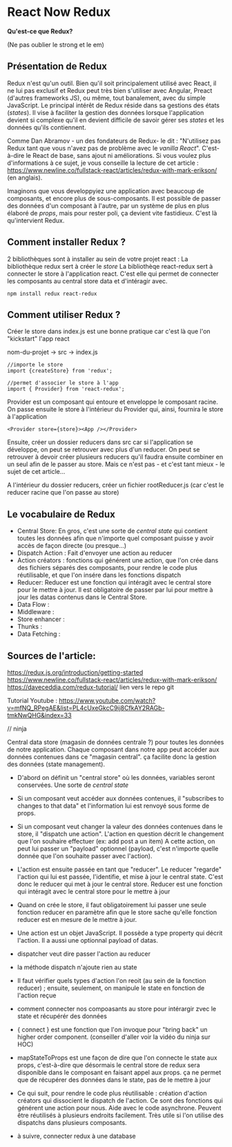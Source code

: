 **React Now Redux**
==================

**Qu'est-ce que Redux?**

(Ne pas oublier le strong et le em)

Présentation de Redux
--------------------

Redux n'est qu'un outil. Bien qu'il soit principalement utilisé avec React, il ne lui pas exclusif et Redux peut très bien s'utiliser avec Angular, Preact (d'autres frameworks JS), ou même, tout banalement, avec du simple JavaScript. Le principal intérêt de Redux réside dans sa gestions des états (*states*). Il vise à faciliter la gestion des données lorsque l'application devient si complexe qu'il en devient difficile de savoir gérer ses *states* et les données qu'ils contiennent.

Comme Dan Abramov - un des fondateurs de Redux- le dit : "N'utilisez pas Redux tant que vous n'avez pas de problème avec le *vanilla React*". C'est-à-dire le React de base, sans ajout ni améliorations. Si vous voulez plus d'informations à ce sujet, je vous conseille la lecture de cet article : https://www.newline.co/fullstack-react/articles/redux-with-mark-erikson/ (en anglais).

Imaginons que vous developpyiez une application avec beaucoup de composants, et encore plus de sous-composants. Il est possible de passer des données d'un composant à l'autre, par un système de plus en plus élaboré de *props*, mais pour rester poli, ça devient vite fastidieux. C'est là qu'intervient Redux.

Comment installer Redux ?
-------------------------

2 bibliothèques sont à installer au sein de votre projet react :
La bibliothèque redux sert à créer le *store* 
La bibliothèqe react-redux sert à connecter le store à l'application react. C'est elle qui permet de connecter les composants au central store data et d'intéragir avec.

    npm install redux react-redux

Comment utiliser Redux ?
---------------------

Créer le store dans index.js est une bonne pratique car c'est là que l'on "kickstart" l'app react

nom-du-projet -> src -> index.js

    //importe le store
    import {createStore} from 'redux';

    //permet d'associer le store à l'app 
    import { Provider} from 'react-redux';

Provider est un composant qui entoure et enveloppe le <App /> composant racine. On passe ensuite le store à l'intérieur du Provider qui, ainsi, fournira le store à l'application

    <Provider store={store}><App /></Provider>

Ensuite, créer un dossier reducers dans src car si l'application se développe, on peut se retrouver avec plus d'un reducer. On peut se retrouver à devoir créer plusieurs reducers qu'il faudra ensuite combiner en un seul afin de le passer au store. Mais ce n'est pas - et c'est tant mieux - le sujet de cet article...

A l'intérieur du dossier reducers, créer un fichier rootReducer.js (car c'est le reducer racine que l'on passe au store)


Le vocabulaire de Redux
------------------------

- Central Store: En gros, c'est une sorte de *central state* qui contient toutes les données afin que n'importe quel composant puisse y avoir accès de façon directe (ou presque...)
- Dispatch Action : Fait d'envoyer une action au reducer
- Action créators : fonctions qui générent une action, que l'on crée dans des fichiers séparés des composants, pour rendre le code plus réutilisable, et que l'on insére dans les fonctions dispatch
- Reducer: Reducer est une fonction qui intéragit avec le central store pour le mettre à jour. Il est obligatoire de passer par lui pour mettre à jour les datas contenus dans le Central Store.
- Data Flow :
- Middleware :
- Store enhancer :
- Thunks :
- Data Fetching :


Sources de l'article:
--------------------

https://redux.js.org/introduction/getting-started
https://www.newline.co/fullstack-react/articles/redux-with-mark-erikson/
https://daveceddia.com/redux-tutorial/
lien vers le repo git

Tutorial Youtube :
https://www.youtube.com/watch?v=mfNQ_RPegAE&list=PL4cUxeGkcC9ij8CfkAY2RAGb-tmkNwQHG&index=33




// ninja

Central data store (magasin de données centrale ?) pour toutes les données de notre application. Chaque composant dans notre app peut accéder aux données contenues dans ce "magasin central". ça facilite donc la gestion des données (state management).


- D'abord on définit un "central store" où les données, variables seront conservées. Une sorte de *central state*
- Si un composant veut accéder aux données contenues, il "subscribes to changes to that data" et l'information lui est renvoyé sous forme de props.
- Si un composant veut changer la valeur des données contenues dans le store, il "dispatch une action". L'action en question décrit le changement que l'on souhaire effectuer (ex: add post a un item) A cette action, on peut lui passer un "payload" optionnel (payload, c'est n'importe quelle donnée que l'on souhaite passer avec l'action).
- L'action est ensuite passée en tant que "reducer". Le reducer "regarde" l'action qui lui est passée, l'identifie, et mise à jour le central state. C'est donc le reducer qui met à jour le central store. Reducer est une fonction qui intéragit avec le central store pour le mettre à jour
- Quand on crée le store, il faut obligatoirement lui passer une seule fonction reducer en paramètre afin que le store sache qu'elle fonction reducer est en mesure de le mettre à jour.
- Une action est un objet JavaScript. Il possède a type property qui décrit l'action. Il a aussi une optionnal payload of datas.
- dispatcher veut dire passer l'action au reducer
- la méthode dispatch n'ajoute rien au state
- Il faut vérifier quels types d'action l'on reoit (au sein de la fonction reducer) ; ensuite, seulement, on manipule le state en fonction de l'action reçue


- comment connecter nos compoasants au store pour intérargir zvec le state et récupérér des données 
- { connect } est une fonction que l'on invoque pour "bring back" un higher order component. (conseiller d'aller voir la vidéo du ninja sur HOC)

- mapStateToProps est une façon de dire que l'on connecte le state aux props, c'est-à-dire que désormais le central store de redux sera disponible dans le composant en faisant appel aux props. ça ne permet que de récupérer des données dans le state, pas de le mettre à jour

- Ce qui suit, pour rendre le code plus réutilisable : création d'action créators qui dissocient le dispatch de l'action. Ce sont des fonctions qui générent une action pour nous. Aide avec le code asynchrone. Peuvent être réutilisés à plusieurs endroits facilement. Très utile si l'on utilise des dispatchs dans plusieurs composants.

- à suivre, connecter redux à une database